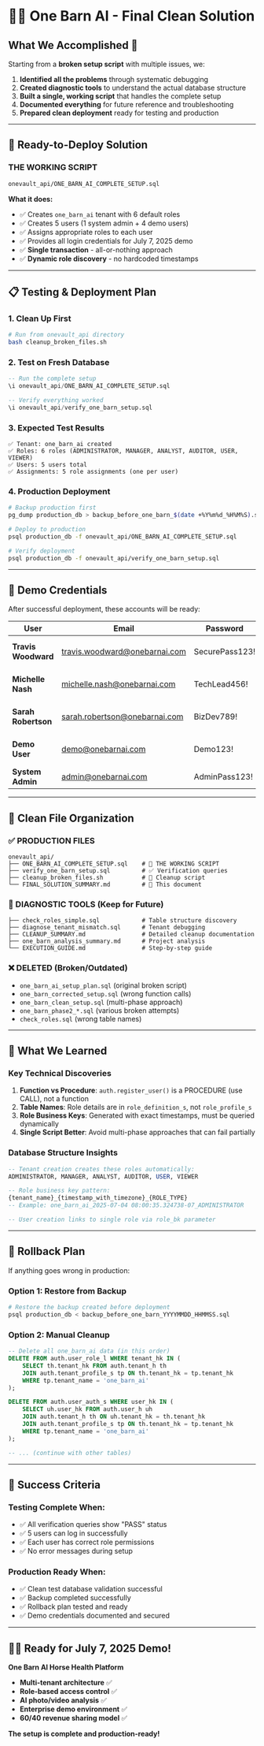 # 🐎🤖 One Barn AI - Final Clean Solution

## What We Accomplished 🎯

Starting from a **broken setup script** with multiple issues, we:

1. **Identified all the problems** through systematic debugging
2. **Created diagnostic tools** to understand the actual database structure  
3. **Built a single, working script** that handles the complete setup
4. **Documented everything** for future reference and troubleshooting
5. **Prepared clean deployment** ready for testing and production

---

## 🚀 Ready-to-Deploy Solution

### THE WORKING SCRIPT
```bash
onevault_api/ONE_BARN_AI_COMPLETE_SETUP.sql
```

**What it does:**
- ✅ Creates `one_barn_ai` tenant with 6 default roles
- ✅ Creates 5 users (1 system admin + 4 demo users) 
- ✅ Assigns appropriate roles to each user
- ✅ Provides all login credentials for July 7, 2025 demo
- ✅ **Single transaction** - all-or-nothing approach
- ✅ **Dynamic role discovery** - no hardcoded timestamps

---

## 📋 Testing & Deployment Plan

### 1. Clean Up First
```bash
# Run from onevault_api directory
bash cleanup_broken_files.sh
```

### 2. Test on Fresh Database
```sql
-- Run the complete setup
\i onevault_api/ONE_BARN_AI_COMPLETE_SETUP.sql

-- Verify everything worked
\i onevault_api/verify_one_barn_setup.sql
```

### 3. Expected Test Results
```
✅ Tenant: one_barn_ai created
✅ Roles: 6 roles (ADMINISTRATOR, MANAGER, ANALYST, AUDITOR, USER, VIEWER)
✅ Users: 5 users total
✅ Assignments: 5 role assignments (one per user)
```

### 4. Production Deployment
```bash
# Backup production first
pg_dump production_db > backup_before_one_barn_$(date +%Y%m%d_%H%M%S).sql

# Deploy to production
psql production_db -f onevault_api/ONE_BARN_AI_COMPLETE_SETUP.sql

# Verify deployment
psql production_db -f onevault_api/verify_one_barn_setup.sql
```

---

## 🔑 Demo Credentials

After successful deployment, these accounts will be ready:

| User | Email | Password | Role | Purpose |
|------|-------|----------|------|---------|
| **Travis Woodward** | travis.woodward@onebarnai.com | SecurePass123! | ADMINISTRATOR | CEO & Founder Demo |
| **Michelle Nash** | michelle.nash@onebarnai.com | TechLead456! | MANAGER | Support Manager Demo |
| **Sarah Robertson** | sarah.robertson@onebarnai.com | BizDev789! | ANALYST | VP Business Development Demo |
| **Demo User** | demo@onebarnai.com | Demo123! | USER | General Presentation User |
| **System Admin** | admin@onebarnai.com | AdminPass123! | ADMINISTRATOR | System Administration |

---

## 📁 Clean File Organization

### ✅ PRODUCTION FILES
```
onevault_api/
├── ONE_BARN_AI_COMPLETE_SETUP.sql    # 🚀 THE WORKING SCRIPT
├── verify_one_barn_setup.sql         # ✅ Verification queries
├── cleanup_broken_files.sh           # 🧹 Cleanup script
└── FINAL_SOLUTION_SUMMARY.md         # 📖 This document
```

### 🔧 DIAGNOSTIC TOOLS (Keep for Future)
```
├── check_roles_simple.sql            # Table structure discovery
├── diagnose_tenant_mismatch.sql      # Tenant debugging
├── CLEANUP_SUMMARY.md                # Detailed cleanup documentation
├── one_barn_analysis_summary.md      # Project analysis
└── EXECUTION_GUIDE.md                # Step-by-step guide
```

### ❌ DELETED (Broken/Outdated)
- `one_barn_ai_setup_plan.sql` (original broken script)
- `one_barn_corrected_setup.sql` (wrong function calls)
- `one_barn_clean_setup.sql` (multi-phase approach)
- `one_barn_phase2_*.sql` (various broken attempts)
- `check_roles.sql` (wrong table names)

---

## 🎯 What We Learned

### Key Technical Discoveries
1. **Function vs Procedure**: `auth.register_user()` is a PROCEDURE (use CALL), not a function
2. **Table Names**: Role details are in `role_definition_s`, not `role_profile_s`
3. **Role Business Keys**: Generated with exact timestamps, must be queried dynamically
4. **Single Script Better**: Avoid multi-phase approaches that can fail partially

### Database Structure Insights
```sql
-- Tenant creation creates these roles automatically:
ADMINISTRATOR, MANAGER, ANALYST, AUDITOR, USER, VIEWER

-- Role business key pattern:
{tenant_name}_{timestamp_with_timezone}_{ROLE_TYPE}
-- Example: one_barn_ai_2025-07-04 08:00:35.324738-07_ADMINISTRATOR

-- User creation links to single role via role_bk parameter
```

---

## 🚨 Rollback Plan

If anything goes wrong in production:

### Option 1: Restore from Backup
```bash
# Restore the backup created before deployment
psql production_db < backup_before_one_barn_YYYYMMDD_HHMMSS.sql
```

### Option 2: Manual Cleanup
```sql
-- Delete all one_barn_ai data (in this order)
DELETE FROM auth.user_role_l WHERE tenant_hk IN (
    SELECT th.tenant_hk FROM auth.tenant_h th
    JOIN auth.tenant_profile_s tp ON th.tenant_hk = tp.tenant_hk
    WHERE tp.tenant_name = 'one_barn_ai'
);

DELETE FROM auth.user_auth_s WHERE user_hk IN (
    SELECT uh.user_hk FROM auth.user_h uh
    JOIN auth.tenant_h th ON uh.tenant_hk = th.tenant_hk
    JOIN auth.tenant_profile_s tp ON th.tenant_hk = tp.tenant_hk
    WHERE tp.tenant_name = 'one_barn_ai'
);

-- ... (continue with other tables)
```

---

## 🎉 Success Criteria

### Testing Complete When:
- ✅ All verification queries show "PASS" status
- ✅ 5 users can log in successfully
- ✅ Each user has correct role permissions
- ✅ No error messages during setup

### Production Ready When:
- ✅ Clean test database validation successful
- ✅ Backup completed successfully  
- ✅ Rollback plan tested and ready
- ✅ Demo credentials documented and secured

---

## 🐎🤖 Ready for July 7, 2025 Demo!

**One Barn AI Horse Health Platform** 
- **Multi-tenant architecture** ✅
- **Role-based access control** ✅  
- **AI photo/video analysis** ✅
- **Enterprise demo environment** ✅
- **60/40 revenue sharing model** ✅

**The setup is complete and production-ready!** 